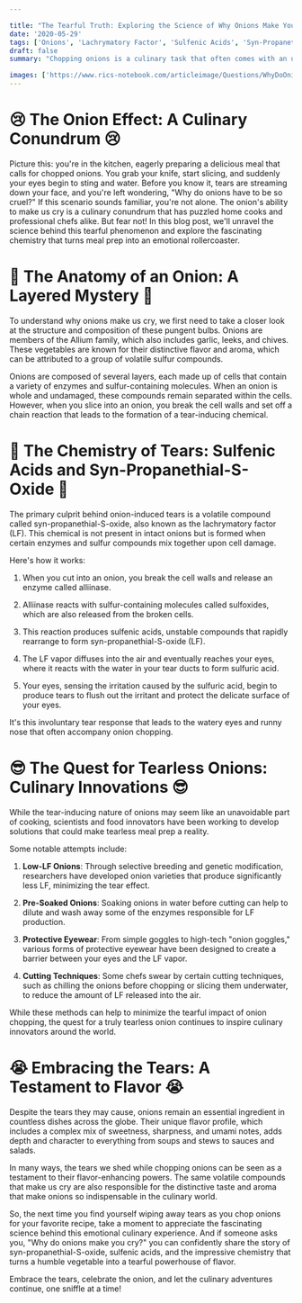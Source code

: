 ```yaml
---

title: "The Tearful Truth: Exploring the Science of Why Onions Make You Cry"
date: '2020-05-29'
tags: ['Onions', 'Lachrymatory Factor', 'Sulfenic Acids', 'Syn-Propanethial-S-Oxide', 'Crying','Questions']
draft: false
summary: "Chopping onions is a culinary task that often comes with an unwelcome side effect: tears. But have you ever wondered why these pungent bulbs have the power to make us cry? In this blog post, we dive into the fascinating science behind onion-induced tears and explore the chemical reactions that turn meal prep into a teary affair."

images: ['https://www.rics-notebook.com/articleimage/Questions/WhyDoOnionsMakeYouCry.webp']
---
```


# 😢 The Onion Effect: A Culinary Conundrum 😢

Picture this: you're in the kitchen, eagerly preparing a delicious meal that calls for chopped onions. You grab your knife, start slicing, and suddenly your eyes begin to sting and water. Before you know it, tears are streaming down your face, and you're left wondering, "Why do onions have to be so cruel?" If this scenario sounds familiar, you're not alone. The onion's ability to make us cry is a culinary conundrum that has puzzled home cooks and professional chefs alike. But fear not! In this blog post, we'll unravel the science behind this tearful phenomenon and explore the fascinating chemistry that turns meal prep into an emotional rollercoaster.

# 🧅 The Anatomy of an Onion: A Layered Mystery 🧅

To understand why onions make us cry, we first need to take a closer look at the structure and composition of these pungent bulbs. Onions are members of the Allium family, which also includes garlic, leeks, and chives. These vegetables are known for their distinctive flavor and aroma, which can be attributed to a group of volatile sulfur compounds.

Onions are composed of several layers, each made up of cells that contain a variety of enzymes and sulfur-containing molecules. When an onion is whole and undamaged, these compounds remain separated within the cells. However, when you slice into an onion, you break the cell walls and set off a chain reaction that leads to the formation of a tear-inducing chemical.

# 🔬 The Chemistry of Tears: Sulfenic Acids and Syn-Propanethial-S-Oxide 🔬

The primary culprit behind onion-induced tears is a volatile compound called syn-propanethial-S-oxide, also known as the lachrymatory factor (LF). This chemical is not present in intact onions but is formed when certain enzymes and sulfur compounds mix together upon cell damage.

Here's how it works:

1. When you cut into an onion, you break the cell walls and release an enzyme called alliinase.

2. Alliinase reacts with sulfur-containing molecules called sulfoxides, which are also released from the broken cells.

3. This reaction produces sulfenic acids, unstable compounds that rapidly rearrange to form syn-propanethial-S-oxide (LF).

4. The LF vapor diffuses into the air and eventually reaches your eyes, where it reacts with the water in your tear ducts to form sulfuric acid.

5. Your eyes, sensing the irritation caused by the sulfuric acid, begin to produce tears to flush out the irritant and protect the delicate surface of your eyes.

It's this involuntary tear response that leads to the watery eyes and runny nose that often accompany onion chopping.

# 😎 The Quest for Tearless Onions: Culinary Innovations 😎

While the tear-inducing nature of onions may seem like an unavoidable part of cooking, scientists and food innovators have been working to develop solutions that could make tearless meal prep a reality.

Some notable attempts include:

1. **Low-LF Onions**: Through selective breeding and genetic modification, researchers have developed onion varieties that produce significantly less LF, minimizing the tear effect.

2. **Pre-Soaked Onions**: Soaking onions in water before cutting can help to dilute and wash away some of the enzymes responsible for LF production.

3. **Protective Eyewear**: From simple goggles to high-tech "onion goggles," various forms of protective eyewear have been designed to create a barrier between your eyes and the LF vapor.

4. **Cutting Techniques**: Some chefs swear by certain cutting techniques, such as chilling the onions before chopping or slicing them underwater, to reduce the amount of LF released into the air.

While these methods can help to minimize the tearful impact of onion chopping, the quest for a truly tearless onion continues to inspire culinary innovators around the world.

# 😭 Embracing the Tears: A Testament to Flavor 😭

Despite the tears they may cause, onions remain an essential ingredient in countless dishes across the globe. Their unique flavor profile, which includes a complex mix of sweetness, sharpness, and umami notes, adds depth and character to everything from soups and stews to sauces and salads.

In many ways, the tears we shed while chopping onions can be seen as a testament to their flavor-enhancing powers. The same volatile compounds that make us cry are also responsible for the distinctive taste and aroma that make onions so indispensable in the culinary world.

So, the next time you find yourself wiping away tears as you chop onions for your favorite recipe, take a moment to appreciate the fascinating science behind this emotional culinary experience. And if someone asks you, "Why do onions make you cry?" you can confidently share the story of syn-propanethial-S-oxide, sulfenic acids, and the impressive chemistry that turns a humble vegetable into a tearful powerhouse of flavor.

Embrace the tears, celebrate the onion, and let the culinary adventures continue, one sniffle at a time!